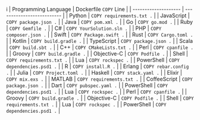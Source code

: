 i
| Programming Language | Dockerfile `COPY` Line     |
| -------------------- | -------------------------- |
| Python               | `COPY requirements.txt .`  |
| JavaScript           | `COPY package.json .`      |
| Java                 | `COPY pom.xml .`           |
| Go                   | `COPY go.mod .`            |
| Ruby                 | `COPY Gemfile .`           |
| C#                   | `COPY YourSolution.sln .`  |
| PHP                  | `COPY composer.json .`     |
| Swift                | `COPY Package.swift .`     |
| Rust                 | `COPY Cargo.toml .`        |
| Kotlin               | `COPY build.gradle .`      |
| TypeScript           | `COPY package.json .`      |
| Scala                | `COPY build.sbt .`         |
| C++                  | `COPY CMakeLists.txt .`    |
| Perl                 | `COPY cpanfile .`          |
| Groovy               | `COPY build.gradle .`      |
| Objective-C          | `COPY Podfile .`           |
| Shell                | `COPY requirements.txt .`  |
| Lua                  | `COPY rockspec .`          |
| PowerShell           | `COPY dependencies.psd1 .` |
| R                    | `COPY install.R .`         |
| Erlang               | `COPY rebar.config .`      |
| Julia                | `COPY Project.toml .`      |
| Haskell              | `COPY stack.yaml .`        |
| Elixir               | `COPY mix.exs .`           |
| MATLAB               | `COPY requirements.txt .`  |
| CoffeeScript         | `COPY package.json .`      |
| Dart                 | `COPY pubspec.yaml .`      |
| PowerShell           | `COPY dependencies.psd1 .` |
| Lua                  | `COPY rockspec .`          |
| Perl                 | `COPY cpanfile .`          |
| Groovy               | `COPY build.gradle .`      |
| Objective-C          | `COPY Podfile .`           |
| Shell                | `COPY requirements.txt .`  |
| Lua                  | `COPY rockspec .`          |
| PowerShell           | `COPY dependencies.psd1 .` |
